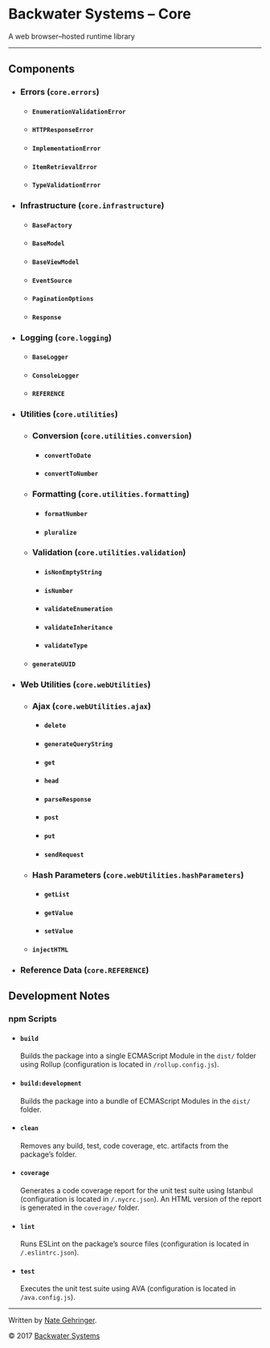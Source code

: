 # Backwater Systems – Core

A web browser–hosted runtime library

---

## Components

- ### Errors (`core.errors`)

    - #### `EnumerationValidationError`
    - #### `HTTPResponseError`
    - #### `ImplementationError`
    - #### `ItemRetrievalError`
    - #### `TypeValidationError`

- ### Infrastructure (`core.infrastructure`)

    - #### `BaseFactory`
    - #### `BaseModel`
    - #### `BaseViewModel`
    - #### `EventSource`
    - #### `PaginationOptions`
    - #### `Response`

- ### Logging (`core.logging`)

    - #### `BaseLogger`
    - #### `ConsoleLogger`
    - #### `REFERENCE`

- ### Utilities (`core.utilities`)

    - ### Conversion (`core.utilities.conversion`)

        - #### `convertToDate`
        - #### `convertToNumber`

    - ### Formatting (`core.utilities.formatting`)

        - #### `formatNumber`
        - #### `pluralize`

    - ### Validation (`core.utilities.validation`)

        - #### `isNonEmptyString`
        - #### `isNumber`
        - #### `validateEnumeration`
        - #### `validateInheritance`
        - #### `validateType`

    - #### `generateUUID`

- ### Web Utilities (`core.webUtilities`)

    - ### Ajax (`core.webUtilities.ajax`)

        - #### `delete`
        - #### `generateQueryString`
        - #### `get`
        - #### `head`
        - #### `parseResponse`
        - #### `post`
        - #### `put`
        - #### `sendRequest`

    - ### Hash Parameters (`core.webUtilities.hashParameters`)

        - #### `getList`
        - #### `getValue`
        - #### `setValue`

    - #### `injectHTML`

- ### Reference Data (`core.REFERENCE`)

## Development Notes

### npm Scripts

- #### `build`
    Builds the package into a single ECMAScript Module in the `dist/` folder using Rollup (configuration is located in `/rollup.config.js`).
- #### `build:development`
    Builds the package into a bundle of ECMAScript Modules in the `dist/` folder.
- #### `clean`
    Removes any build, test, code coverage, etc. artifacts from the package’s folder.
- #### `coverage`
    Generates a code coverage report for the unit test suite using Istanbul (configuration is located in `/.nycrc.json`). An HTML version of the report is generated in the `coverage/` folder.
- #### `lint`
    Runs ESLint on the package’s source files (configuration is located in `/.eslintrc.json`).
- #### `test`
    Executes the unit test suite using AVA (configuration is located in `/ava.config.js`).

---

Written by [Nate Gehringer](mailto:ngehringer@gmail.com).

© 2017 [Backwater Systems](https://backwater.systems/)